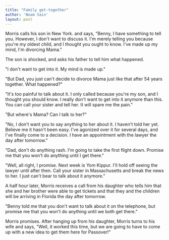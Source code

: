 ```yaml
---
title: "Family get-together"
author: 'Noam Sain'
layout: post
---
```


Morris calls his son in New York. and says, "Benny, I have something to tell you. However, I don't want to discuss it. I'm merely telling you because you're my oldest child, and I thought you ought to know. I've made up my mind, I'm divorcing Mama."

The son is shocked, and asks his father to tell him what happened.

"I don't want to get into it. My mind is made up."

"But Dad, you just can't decide to divorce Mama just like that after 54 years together. What happened?"

"It's too painful to talk about it. I only called because you're my son, and I thought you should know. I really don't want to get into it anymore than this. You can call your sister and tell her. It will spare me the pain."

"But where's Mama? Can I talk to her?"

"No, I don't want you to say anything to her about it. I haven't told her yet. Believe me it hasn't been easy. I've agonized over it for several days, and I've finally come to a decision. I have an appointment with the lawyer the day after tomorrow."

"Dad, don't do anything rash. I'm going to take the first flight down. Promise me that you won't do anything until I get there."

"Well, all right, I promise. Next week is Yom Kippur. I'll hold off seeing the lawyer until after then. Call your sister in Massachusetts and break the news to her. I just can't bear to talk about it anymore."

A half hour later, Morris receives a call from his daughter who tells him that she and her brother were able to get tickets and that they and the children will be arriving in Florida the day after tomorrow.

"Benny told me that you don't want to talk about it on the telephone, but promise me that you won't do anything until we both get there."

Morris promises. After hanging up from his daughter, Morris turns to his wife and says, "Well, it worked this time, but we are going to have to come up with a new idea to get them here for Passover!"